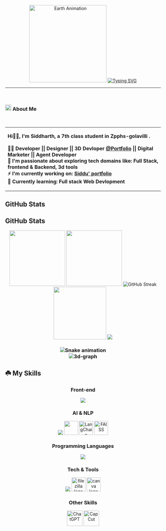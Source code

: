 
<div align="center">
  <!-- 🌍 Earth Animation -->
  <img src="https://raw.githubusercontent.com/rajput2107/rajput2107/master/Assets/Earth.gif" height="250" alt="Earth Animation"/>

  <!-- ✍ Typing Effect -->
  <a href="https://git.io/typing-svg">
    <img src="https://readme-typing-svg.demolab.com?font=Cutive&size=25&duration=2000&pause=1000&color=2EFEF7&center=true&vCenter=true&multiline=true&width=700&height=80&lines=Hola%2C+I'm+Siddharth+!!;7th+Class+Student+at+ZPHS+Gollavilli;Frontend+%26+3D+Developer;Passionate+UI%2FUX+Designer;Learning+Full+Stack+Development" alt="Typing SVG"/>
  </a>
</div>



<hr height="1px"/>

<br>
        <h3 align="left">
          <img src="https://user-images.githubusercontent.com/74038190/235223604-c9f38e6d-e9df-4608-abeb-ae7fbdf46bfd.gif" height="20px"> About Me
        </h3><br>
<div>
  <table>
    <tr>
      <td width="80%">
        <p align="left"><b>Hi👋🏼, I'm Siddharth, a 7th class  student in Zpphs-golavilli .<br><br>
          🐦‍🔥 Developer || Designer || 3D Devloper <a href="https://www.siddu-s-3-d-world.vercel.app">@Portfolio</a> || Digital Marketer || Agent Developer<br>
          🌲 I'm passionate about exploring tech domains like: Full Stack, frontend & Backend, 3d tools<br>
          ⚡ I'm currently working on:  <a href="https://github.com/Zpphs-gollavilli/siddu-s-3-d-world">Siddu' portfolio</a><br>
          🌱 Currently learning: Full stack Web Devlopment<br>
       
  </table>
</div>


## GitHub Stats

## GitHub Stats

<div align="center">
<img height="180em" src="https://github-readme-stats.vercel.app/api?username=Zpphs-gollavilli&show_icons=true&theme=shadow_green&include_all_commits=true&count_private=true&hide_border=true&bg_color=0d1117"/>
<img height="180em" src="https://github-readme-stats.vercel.app/api/top-langs/?username=Zpphs-gollavilli&layout=compact&theme=shadow_green&hide_border=true&bg_color=0d1117"/>
<img src="https://streak-stats.demolab.com?user=Zpphs-gollavilli&theme=shadow_green&hide_border=true&background=0d1117" alt="GitHub Streak"/>
<img src="https://github-contributor-stats.vercel.app/api?username=Zpphs-gollavilli&limit=3&hide_border=true&theme=shadow_green&no-frame=true&background=0d1117&no-bg=true&margin-w=4&row=1&combine_all_yearly_contributions=true" height="170px" />
<img src="https://github-profile-trophy.vercel.app/?username=Zpphs-gollavilli&theme=shadow_green&no-frame=true&no-bg=true&margin-w=4&row=1"/>
<h3>
<img src="https://raw.githubusercontent.com/Zpphs-gollavilli/Zpphs-gollavilli/output/snake.svg" alt="Snake animation" />
<br>
<img src="https://github.com/Zpphs-gollavilli/Zpphs-gollavilli/blob/main/profile-3d-contrib/profile-south-season-animate.svg" alt="3d-graph"/>
</div>




</div>


## ☘️ My Skills  

<div align="center">

### Front-end  
<img src="https://skillicons.dev/icons?i=html,css,bootstrap,js,react&theme=dark" />

### AI & NLP  
<img src="https://skillicons.dev/icons?i=python,fastapi&theme=dark" />  
<img src="https://huggingface.co/front/assets/huggingface_logo-noborder.svg" width="45" height="45"/>  
<img src="https://raw.githubusercontent.com/langchain-ai/langchain/master/docs/static/img/favicon.ico" width="45" height="45" title="LangChain"/>
<img src="https://avatars.githubusercontent.com/u/67109815?s=200&v=4" width="45" height="45" title="FAISS"/>  

### Programming Languages  
<img src="https://skillicons.dev/icons?i=java,c,cpp&theme=dark" />  

### Tech & Tools  
<img src="https://skillicons.dev/icons?i=git,github,postman,vscode,figma,eclipse&theme=dark" /> 
<img src="https://cdn.jsdelivr.net/gh/devicons/devicon/icons/filezilla/filezilla-plain.svg" height="45" alt="filezilla logo"  />
<img src="https://cdn.jsdelivr.net/gh/devicons/devicon/icons/canva/canva-original.svg" height="45" alt="canva logo"  />

### Other Skills  

<img src="https://imgs.search.brave.com/OC4-UKgf1zeU4NZ8XcZs8i0AEfcUMfY8dTp4jnF5dMk/rs:fit:860:0:0:0/g:ce/aHR0cHM6Ly9jaGF0/Z3B0YWlodWIuY29t/L3dwLWNvbnRlbnQv/dXBsb2Fkcy8yMDIz/LzA2L0NoYXRHcHQt/TG9nby13aXRoLUJs/YWNrLUJhY2tncm91/bmQucG5n" width="50" height="50" alt="ChatGPT" title="ChatGPT"/>

<img src="https://imgs.search.brave.com/y7Gu8NnYf45AGWz1pAQ7HktxkW4S4vXoXTkFCuEo6b4/rs:fit:860:0:0:0/g:ce/aHR0cHM6Ly93d3cu/cG5nbWFydC5jb20v/ZmlsZXMvMjMvQ2Fw/Y3V0LUxvZ28tUE5H/LVBpY3R1cmUucG5n" width="50" height="50" alt="CapCut" title="CapCut"/>



</div>


